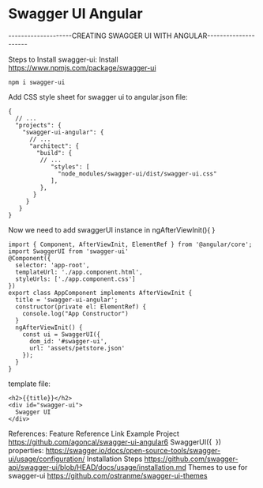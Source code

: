 # Swagger UI Angular

--------------------CREATING SWAGGER UI WITH ANGULAR---------------------


Steps to Install swagger-ui:
Install https://www.npmjs.com/package/swagger-ui
```
npm i swagger-ui
```

Add CSS style sheet for swagger ui to angular.json file:
```
{
  // ...
  "projects": {
    "swagger-ui-angular": {
      // ...
      "architect": {
        "build": {
         // ...
            "styles": [
              "node_modules/swagger-ui/dist/swagger-ui.css"
            ],
         },
       }
     }
   }
}
```

Now we need to add swaggerUI instance in ngAfterViewInit(){ }
```
import { Component, AfterViewInit, ElementRef } from '@angular/core';
import SwaggerUI from 'swagger-ui'
@Component({
  selector: 'app-root',
  templateUrl: './app.component.html',
  styleUrls: ['./app.component.css']
})
export class AppComponent implements AfterViewInit {
  title = 'swagger-ui-angular';
  constructor(private el: ElementRef) {
    console.log("App Constructor")
  }
  ngAfterViewInit() {
    const ui = SwaggerUI({
      dom_id: '#swagger-ui',
      url: 'assets/petstore.json'
    });
  }
}
```

template file:
```
<h2>{{title}}</h2>
<div id="swagger-ui">
  Swagger UI
</div>
```

References:
Feature
Reference Link
Example Project
https://github.com/agoncal/swagger-ui-angular6
SwaggerUI({   }) properties:
https://swagger.io/docs/open-source-tools/swagger-ui/usage/configuration/
Installation Steps
https://github.com/swagger-api/swagger-ui/blob/HEAD/docs/usage/installation.md
Themes to use for swagger-ui
https://github.com/ostranme/swagger-ui-themes


	
	
